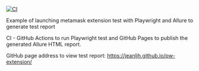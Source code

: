 [![CI](https://github.com/jeanljh/pw-extension/actions/workflows/main.yml/badge.svg)](https://github.com/jeanljh/pw-extension/actions/workflows/main.yml)

Example of launching metamask extension test with Playwright and Allure to generate test report

CI - GitHub Actions to run Playwright test and GitHub Pages to publish the generated Allure HTML report.

GitHub page address to view test report: https://jeanljh.github.io/pw-extension/
